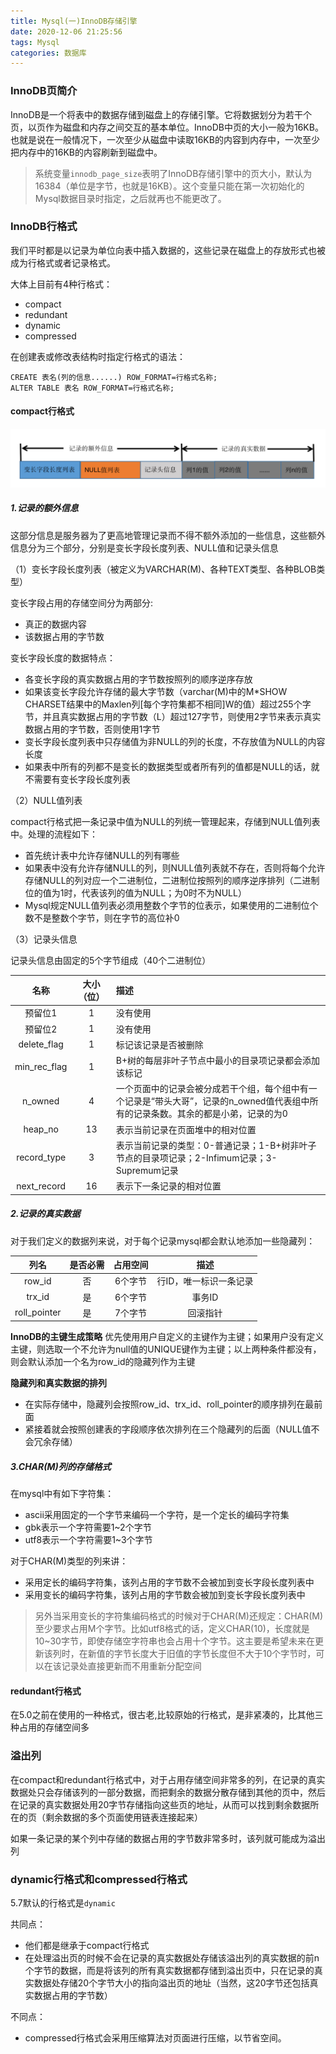 ```yaml
---
title: Mysql(一)InnoDB存储引擎
date: 2020-12-06 21:25:56
tags: Mysql
categories: 数据库
---
```

<meta name="referrer" content="no-referrer" />

### InnoDB页简介

InnoDB是一个将表中的数据存储到磁盘上的存储引擎。它将数据划分为若干个页，以页作为磁盘和内存之间交互的基本单位。InnoDB中页的大小一般为16KB。也就是说在一般情况下，一次至少从磁盘中读取16KB的内容到内存中，一次至少把内存中的16KB的内容刷新到磁盘中。

> 系统变量`innodb_page_size`表明了InnoDB存储引擎中的页大小，默认为16384（单位是字节，也就是16KB）。这个变量只能在第一次初始化的Mysql数据目录时指定，之后就再也不能更改了。

  
### InnoDB行格式

我们平时都是以记录为单位向表中插入数据的，这些记录在磁盘上的存放形式也被成为行格式或者记录格式。

大体上目前有4种行格式：
- compact
- redundant
- dynamic
- compressed

在创建表或修改表结构时指定行格式的语法：
```
CREATE 表名(列的信息......) ROW_FORMAT=行格式名称;
ALTER TABLE 表名 ROW_FORMAT=行格式名称;
```

#### compact行格式
![compact行格式](Mysql-一-InnoDB存储引擎/compact.png)

##### 1.记录的额外信息

这部分信息是服务器为了更高地管理记录而不得不额外添加的一些信息，这些额外信息分为三个部分，分别是变长字段长度列表、NULL值和记录头信息

（1）变长字段长度列表（被定义为VARCHAR(M)、各种TEXT类型、各种BLOB类型）

变长字段占用的存储空间分为两部分:
- 真正的数据内容
- 该数据占用的字节数

变长字段长度的数据特点：
- 各变长字段的真实数据占用的字节数按照列的顺序逆序存放
- 如果该变长字段允许存储的最大字节数（varchar(M)中的M*SHOW CHARSET结果中的Maxlen列[每个字符集都不相同]W的值）超过255个字节，并且真实数据占用的字节数（L）超过127字节，则使用2字节来表示真实数据占用的字节数，否则使用1字节
- 变长字段长度列表中只存储值为非NULL的列的长度，不存放值为NULL的内容长度
- 如果表中所有的列都不是变长的数据类型或者所有列的值都是NULL的话，就不需要有变长字段长度列表

（2）NULL值列表

compact行格式把一条记录中值为NULL的列统一管理起来，存储到NULL值列表中。处理的流程如下：
- 首先统计表中允许存储NULL的列有哪些
- 如果表中没有允许存储NULL的列，则NULL值列表就不存在，否则将每个允许存储NULL的列对应一个二进制位，二进制位按照列的顺序逆序排列（二进制位的值为1时，代表该列的值为NULL；为0时不为NULL）
- Mysql规定NULL值列表必须用整数个字节的位表示，如果使用的二进制位个数不是整数个字节，则在字节的高位补0

（3）记录头信息

记录头信息由固定的5个字节组成（40个二进制位）

|名称|大小（位）|描述|
|:---:|:---:|:---|
|预留位1|1|没有使用|
|预留位2|1|没有使用|
|delete_flag|1|标记该记录是否被删除|
|min_rec_flag|1|B+树的每层非叶子节点中最小的目录项记录都会添加该标记|
|n_owned|4|一个页面中的记录会被分成若干个组，每个组中有一个记录是“带头大哥”，记录的n_owned值代表组中所有的记录条数。其余的都是小弟，记录的为0|
|heap_no|13|表示当前记录在页面堆中的相对位置|
|record_type|3|表示当前记录的类型：0-普通记录；1-B+树非叶子节点的目录项记录；2-Infimum记录；3-Supremum记录|
|next_record|16|表示下一条记录的相对位置|

##### 2.记录的真实数据

对于我们定义的数据列来说，对于每个记录mysql都会默认地添加一些隐藏列：

|列名|是否必需|占用空间|描述|
|:---:|:---:|:---:|:---:|
|row_id|否|6个字节|行ID，唯一标识一条记录|
|trx_id|是|6个字节|事务ID|
|roll_pointer|是|7个字节|回滚指针|

**InnoDB的主键生成策略**
优先使用用户自定义的主键作为主键；如果用户没有定义主键，则选取一个不允许为null值的UNIQUE键作为主键；以上两种条件都没有，则会默认添加一个名为row_id的隐藏列作为主键

**隐藏列和真实数据的排列**

- 在实际存储中，隐藏列会按照row_id、trx_id、roll_pointer的顺序排列在最前面
- 紧接着就会按照创建表的字段顺序依次排列在三个隐藏列的后面（NULL值不会冗余存储）

##### 3.CHAR(M)列的存储格式

在mysql中有如下字符集：
- ascii采用固定的一个字节来编码一个字符，是一个定长的编码字符集
- gbk表示一个字符需要1~2个字节
- utf8表示一个字符需要1~3个字节

对于CHAR(M)类型的列来讲：
- 采用定长的编码字符集，该列占用的字节数不会被加到变长字段长度列表中
- 采用变长的编码字符集，该列占用的字节数会被加到变长字段长度列表中

> 另外当采用变长的字符集编码格式的时候对于CHAR(M)还规定：CHAR(M)至少要求占用M个字节。比如utf8格式的话，定义CHAR(10)，长度就是10~30字节，即使存储空字符串也会占用十个字节。这主要是希望未来在更新该列时，在新值的字节长度大于旧值的字节长度但不大于10个字节时，可以在该记录处直接更新而不用重新分配空间

#### redundant行格式

在5.0之前在使用的一种格式，很古老,比较原始的行格式，是非紧凑的，比其他三种占用的存储空间多

### 溢出列

在compact和redundant行格式中，对于占用存储空间非常多的列，在记录的真实数据处只会存储该列的一部分数据，而把剩余的数据分散存储到其他的页中，然后在记录的真实数据处用20字节存储指向这些页的地址，从而可以找到剩余数据所在的页（剩余数据的多个页面使用链表连接起来）

如果一条记录的某个列中存储的数据占用的字节数非常多时，该列就可能成为溢出列

### dynamic行格式和compressed行格式

5.7默认的行格式是`dynamic`

共同点：
- 他们都是继承于compact行格式
- 在处理溢出页的时候不会在记录的真实数据处存储该溢出列的真实数据的前n个字节的数据，而是将该列的所有真实数据都存储到溢出页中，只在记录的真实数据处存储20个字节大小的指向溢出页的地址（当然，这20字节还包括真实数据占用的字节数）

不同点：
- compressed行格式会采用压缩算法对页面进行压缩，以节省空间。


